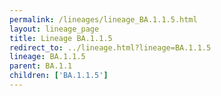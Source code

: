 ```yaml
---
permalink: /lineages/lineage_BA.1.1.5.html
layout: lineage_page
title: Lineage BA.1.1.5
redirect_to: ../lineage.html?lineage=BA.1.1.5
lineage: BA.1.1.5
parent: BA.1.1
children: ['BA.1.1.5']
---
```

